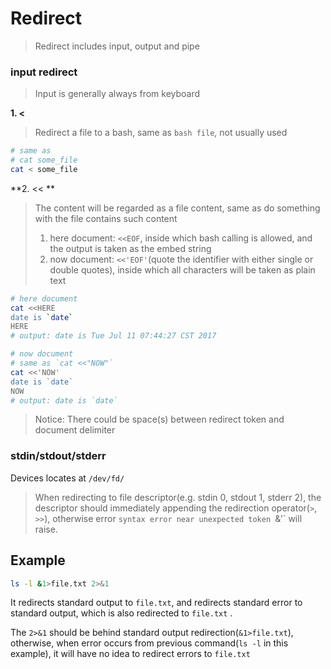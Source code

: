 Redirect
===

> Redirect includes input, output and pipe

### input redirect

> Input is generally always from keyboard

**1. <**

> Redirect a file to a bash, same as `bash file`, not usually used

```bash
# same as 
# cat some_file
cat < some_file
```

**2. << **

> The content will be regarded as a file content, same as do something with the file contains such content
> 
> 1. here document: `<<EOF`, inside which bash calling is allowed, and the output is taken as the embed string
> 2. now document: `<<'EOF'`(quote the identifier with either single or double quotes), inside which all characters will be taken as plain text

```bash
# here document
cat <<HERE
date is `date`
HERE
# output: date is Tue Jul 11 07:44:27 CST 2017

# now document
# same as `cat <<"NOW"`
cat <<'NOW'
date is `date`
NOW
# output: date is `date`
```

> Notice: There could be space(s) between redirect token and document delimiter

### stdin/stdout/stderr

Devices locates at `/dev/fd/`

> When redirecting to file descriptor(e.g. stdin 0, stdout 1, stderr 2), the descriptor should immediately appending the redirection operator(`>`, `>>`), otherwise error `syntax error near unexpected token `&'` will raise.

## Example

```bash
ls -l &1>file.txt 2>&1
```

It redirects standard output to `file.txt`, and redirects standard error to standard output, which is also redirected to `file.txt` .

The `2>&1` should be behind standard output redirection(`&1>file.txt`), otherwise, when error occurs from previous command(`ls -l` in this example), it will have no idea to redirect errors to `file.txt`

